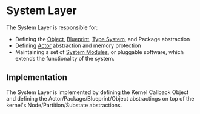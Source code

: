 # System Layer

The System Layer is responsible for:
* Defining the [Object](object_impl.md), [Blueprint](blueprint_impl.md), [Type System](type_system_impl.md), and Package abstraction
* Defining [Actor](actor_impl.md) abstraction and memory protection
* Maintaining a set of [System Modules](system_modules.md), or pluggable software, which extends the
functionality of the system.

## Implementation

The System Layer is implemented by defining the Kernel Callback Object and defining the
Actor/Package/Blueprint/Object abstractings on top of the kernel's Node/Partition/Substate
abstractions.
